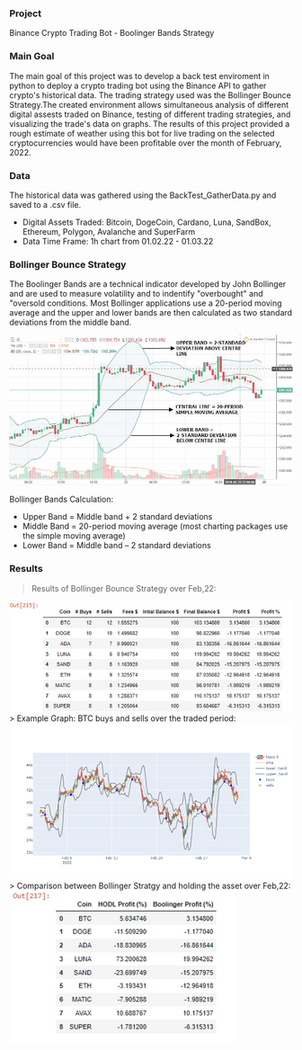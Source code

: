 ### Project
Binance Crypto Trading Bot - Boolinger Bands Strategy

### Main Goal
The main goal of this project was to develop a back test enviroment in python to deploy a crypto trading bot using the Binance API to gather crypto's historical data. The trading strategy used was the Bollinger Bounce Strategy.The created environment allows simultaneous analysis of different digital assests traded on Binance, testing of different trading strategies, and visualizing the trade's data on graphs. The results of this project provided a rough estimate of weather using this bot for live trading on the selected cryptocurrencies would have been profitable over the month of February, 2022. 

### Data
The historical data was gathered using the BackTest_GatherData.py and saved to a .csv file.
* Digital Assets Traded: Bitcoin, DogeCoin, Cardano, Luna, SandBox, Ethereum, Polygon, Avalanche and SuperFarm
* Data Time Frame: 1h chart from 01.02.22 - 01.03.22

### Bollinger Bounce Strategy
The Boolinger Bands are a technical indicator developed by John Bollinger and are used to measure volatility and to indentify "overbought" and "oversold conditions.
Most Bollinger applications use a 20-period moving average and the upper and lower bands are then calculated as two standard deviations from the middle band.
       
<img src="images/bollinger.png" width="600"> 
       
Bollinger Bands Calculation:
* Upper Band = Middle band + 2 standard deviations
* Middle Band = 20-period moving average (most charting packages use the simple moving average)
* Lower Band = Middle band – 2 standard deviations

### Results
> Results of Bollinger Bounce Strategy over Feb,22:
<img src="images/result1.png" width="600"> 
> Example Graph: BTC buys and sells over the traded period:
<img src="images/plot.png" width="600"> 
> Comparison between Bollinger Stratgy and holding the asset over Feb,22:
<img src="images/result2.png" width="400"> 
